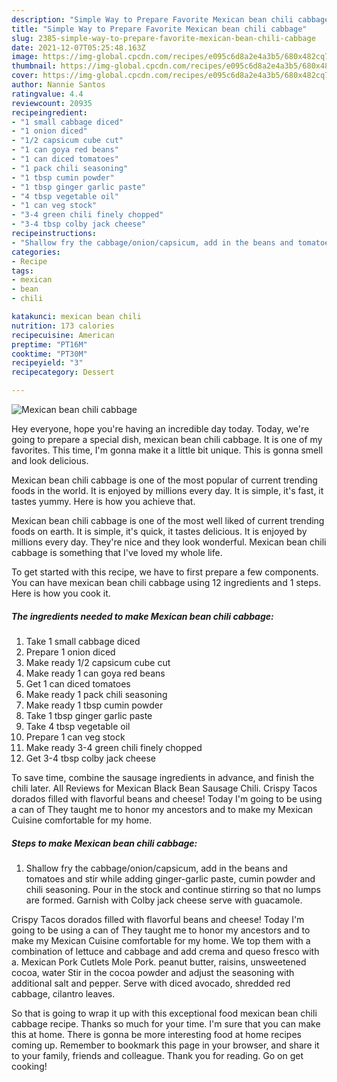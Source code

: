 ```yaml
---
description: "Simple Way to Prepare Favorite Mexican bean chili cabbage"
title: "Simple Way to Prepare Favorite Mexican bean chili cabbage"
slug: 2385-simple-way-to-prepare-favorite-mexican-bean-chili-cabbage
date: 2021-12-07T05:25:48.163Z
image: https://img-global.cpcdn.com/recipes/e095c6d8a2e4a3b5/680x482cq70/mexican-bean-chili-cabbage-recipe-main-photo.jpg
thumbnail: https://img-global.cpcdn.com/recipes/e095c6d8a2e4a3b5/680x482cq70/mexican-bean-chili-cabbage-recipe-main-photo.jpg
cover: https://img-global.cpcdn.com/recipes/e095c6d8a2e4a3b5/680x482cq70/mexican-bean-chili-cabbage-recipe-main-photo.jpg
author: Nannie Santos
ratingvalue: 4.4
reviewcount: 20935
recipeingredient:
- "1 small cabbage diced"
- "1 onion diced"
- "1/2 capsicum cube cut"
- "1 can goya red beans"
- "1 can diced tomatoes"
- "1 pack chili seasoning"
- "1 tbsp cumin powder"
- "1 tbsp ginger garlic paste"
- "4 tbsp vegetable oil"
- "1 can veg stock"
- "3-4 green chili finely chopped"
- "3-4 tbsp colby jack cheese"
recipeinstructions:
- "Shallow fry the cabbage/onion/capsicum, add in the beans and tomatoes and stir while adding ginger-garlic paste, cumin powder and chili seasoning. Pour in the stock and continue stirring so that no lumps are formed. Garnish with Colby jack cheese serve with guacamole."
categories:
- Recipe
tags:
- mexican
- bean
- chili

katakunci: mexican bean chili 
nutrition: 173 calories
recipecuisine: American
preptime: "PT16M"
cooktime: "PT30M"
recipeyield: "3"
recipecategory: Dessert

---
```



![Mexican bean chili cabbage](https://img-global.cpcdn.com/recipes/e095c6d8a2e4a3b5/680x482cq70/mexican-bean-chili-cabbage-recipe-main-photo.jpg)

Hey everyone, hope you're having an incredible day today. Today, we're going to prepare a special dish, mexican bean chili cabbage. It is one of my favorites. This time, I'm gonna make it a little bit unique. This is gonna smell and look delicious.

Mexican bean chili cabbage is one of the most popular of current trending foods in the world. It is enjoyed by millions every day. It is simple, it's fast, it tastes yummy. Here is how you achieve that.

Mexican bean chili cabbage is one of the most well liked of current trending foods on earth. It is simple, it's quick, it tastes delicious. It is enjoyed by millions every day. They're nice and they look wonderful. Mexican bean chili cabbage is something that I've loved my whole life.


To get started with this recipe, we have to first prepare a few components. You can have mexican bean chili cabbage using 12 ingredients and 1 steps. Here is how you cook it.

<!--inarticleads1-->

##### The ingredients needed to make Mexican bean chili cabbage:

1. Take 1 small cabbage diced
1. Prepare 1 onion diced
1. Make ready 1/2 capsicum cube cut
1. Make ready 1 can goya red beans
1. Get 1 can diced tomatoes
1. Make ready 1 pack chili seasoning
1. Make ready 1 tbsp cumin powder
1. Take 1 tbsp ginger garlic paste
1. Take 4 tbsp vegetable oil
1. Prepare 1 can veg stock
1. Make ready 3-4 green chili finely chopped
1. Get 3-4 tbsp colby jack cheese


To save time, combine the sausage ingredients in advance, and finish the chili later. All Reviews for Mexican Black Bean Sausage Chili. Crispy Tacos dorados filled with flavorful beans and cheese! Today I'm going to be using a can of They taught me to honor my ancestors and to make my Mexican Cuisine comfortable for my home. 

<!--inarticleads2-->

##### Steps to make Mexican bean chili cabbage:

1. Shallow fry the cabbage/onion/capsicum, add in the beans and tomatoes and stir while adding ginger-garlic paste, cumin powder and chili seasoning. Pour in the stock and continue stirring so that no lumps are formed. Garnish with Colby jack cheese serve with guacamole.


Crispy Tacos dorados filled with flavorful beans and cheese! Today I'm going to be using a can of They taught me to honor my ancestors and to make my Mexican Cuisine comfortable for my home. We top them with a combination of lettuce and cabbage and add crema and queso fresco with a. Mexican Pork Cutlets Mole Pork. peanut butter, raisins, unsweetened cocoa, water Stir in the cocoa powder and adjust the seasoning with additional salt and pepper. Serve with diced avocado, shredded red cabbage, cilantro leaves. 

So that is going to wrap it up with this exceptional food mexican bean chili cabbage recipe. Thanks so much for your time. I'm sure that you can make this at home. There is gonna be more interesting food at home recipes coming up. Remember to bookmark this page in your browser, and share it to your family, friends and colleague. Thank you for reading. Go on get cooking!
